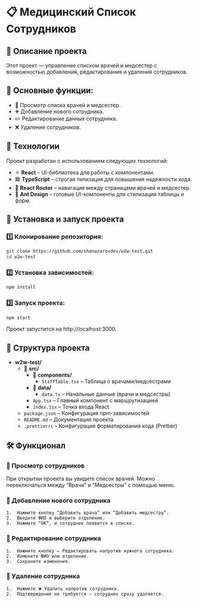 # 📋 Медицинский Список Сотрудников

## 🏥 Описание проекта

Этот проект — управление списком врачей и медсестер с возможностью добавления, редактирования и удаления сотрудников.

## 📌 Основные функции:
- 📄 Просмотр списка врачей и медсестер.
- ➕ Добавление нового сотрудника.
- ✏️ Редактирование данных сотрудника.
- ❌ Удаление сотрудников.

## 🚀 Технологии

Проект разработан с использованием следующих технологий:
- ⚛️ **React** – UI-библиотека для работы с компонентами.
- 🟦 **TypeScript** – строгая типизация для повышения надежности кода.
- 🔄 **React Router** – навигация между страницами врачей и медсестер.
- 🎨 **Ant Design** – готовые UI-компоненты для стилизации таблицы и форм.

## 📂 Установка и запуск проекта

### 1️⃣ Клонирование репозитория:
```sh
git clone https://github.com/shonazarovdev/w2w-test.git
cd w2w-test
```

### 2️⃣ Установка зависимостей:
```sh
npm install
```

### 3️⃣ Запуск проекта:
```sh
npm start
```

Проект запустится на http://localhost:3000.

## 📂 Структура проекта

- **w2w-test/**
    - 📂 **src/**
        - 📂 **components/**
            - `StaffTable.tsx` – Таблица с врачами/медсестрами
        - 📂 **data/**
            - `data.ts` – Начальные данные (врачи и медсестры)
        - `App.tsx` – Главный компонент с маршрутизацией
        - `index.tsx` – Точка входа React
    - `package.json` – Конфигурация npm-зависимостей
    - `README.md` – Документация проекта
    - `.prettierrc` - Конфигурация форматирования кода (Prettier)

## 🛠 Функционал

### 🔹 Просмотр сотрудников

При открытии проекта вы увидите список врачей.
Можно переключаться между “Врачи” и “Медсестры” с помощью меню.

### 🔹 Добавление нового сотрудника
	1.	Нажмите кнопку “Добавить врача” или “Добавить медсестру”.
	2.	Введите ФИО и выберите отделение.
	3.	Нажмите “OK”, и сотрудник появится в списке.

### 🔹 Редактирование сотрудника
	1.	Нажмите кнопку ✏️ Редактировать напротив нужного сотрудника.
	2.	Измените ФИО или отделение.
	3.	Сохраните изменения.

### 🔹 Удаление сотрудника
	1.	Нажмите ❌ Удалить напротив сотрудника.
	2.	Подтверждение не требуется — сотрудник сразу удаляется.